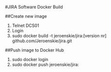 #JIRA Software Docker Build

##Create new image
1.	Telnet DCS01
2.	Login
3.	sudo docker build -t jeroenskie/jira:[version nr] github.com/Jeroenskie/jira.git

##Push image to Docker Hub
1.	sudo docker login
2.	sudo docker push jeroenskie/jira:<version>